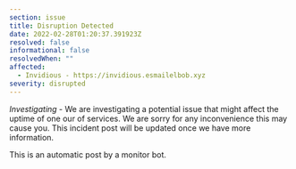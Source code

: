 ```yaml
---
section: issue
title: Disruption Detected
date: 2022-02-28T01:20:37.391923Z
resolved: false
informational: false
resolvedWhen: ""
affected:
  - Invidious - https://invidious.esmailelbob.xyz
severity: disrupted
---
```

*Investigating* - We are investigating a potential issue that might affect the uptime of one our of services. We are sorry for any inconvenience this may cause you. This incident post will be updated once we have more information.

This is an automatic post by a monitor bot.
        